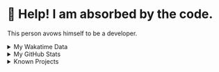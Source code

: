 # 🥺 Help! I am absorbed by the code. 

This person avows himself to be a developer.

<details>

<summary>My Wakatime Data</summary>

<!--START_SECTION:waka-->
![Lines of code](https://img.shields.io/badge/From%20Hello%20World%20I%27ve%20Written-8.8%20million%20lines%20of%20code-blue)

**🐱 My GitHub Data** 

> 📦 772.1 kB Used in GitHub's Storage 
 > 
> 🏆 405 Contributions in the Year 2024
 > 
> 🚫 Not Opted to Hire
 > 
> 📜 87 Public Repositories 
 > 
> 🔑 26 Private Repositories 
 > 
**I'm an Early 🐤** 

```text
🌞 Morning                2148 commits        ██████░░░░░░░░░░░░░░░░░░░   24.11 % 
🌆 Daytime                3800 commits        ███████████░░░░░░░░░░░░░░   42.65 % 
🌃 Evening                2886 commits        ████████░░░░░░░░░░░░░░░░░   32.39 % 
🌙 Night                  75 commits          ░░░░░░░░░░░░░░░░░░░░░░░░░   00.84 % 
```
📅 **I'm Most Productive on Wednesday** 

```text
Monday                   1099 commits        ███░░░░░░░░░░░░░░░░░░░░░░   12.34 % 
Tuesday                  1559 commits        ████░░░░░░░░░░░░░░░░░░░░░   17.50 % 
Wednesday                1565 commits        ████░░░░░░░░░░░░░░░░░░░░░   17.57 % 
Thursday                 1285 commits        ████░░░░░░░░░░░░░░░░░░░░░   14.42 % 
Friday                   1322 commits        ████░░░░░░░░░░░░░░░░░░░░░   14.84 % 
Saturday                 1110 commits        ███░░░░░░░░░░░░░░░░░░░░░░   12.46 % 
Sunday                   969 commits         ███░░░░░░░░░░░░░░░░░░░░░░   10.88 % 
```


**I Mostly Code in Go** 

```text
Python                   22 repos            ██████░░░░░░░░░░░░░░░░░░░   22.45 % 
TeX                      6 repos             ██░░░░░░░░░░░░░░░░░░░░░░░   06.12 % 
Swift                    3 repos             █░░░░░░░░░░░░░░░░░░░░░░░░   03.06 % 
Shell                    2 repos             █░░░░░░░░░░░░░░░░░░░░░░░░   02.04 % 
Rust                     2 repos             █░░░░░░░░░░░░░░░░░░░░░░░░   02.04 % 
```




 Last Updated on 17/03/2024 01:17:28 UTC
<!--END_SECTION:waka-->

</details>

<details>
 
 <summary>My GitHub Stats</summary>

[![CDFMLR's github stats](https://github-readme-stats.vercel.app/api?username=cdfmlr&count_private=true&show_icons=true)](https://github.com/anuraghazra/github-readme-stats)
 
</details>

<details>

<summary>Known Projects</summary>

[![Star History Chart](https://api.star-history.com/svg?repos=cdfmlr/pyflowchart,cdfmlr/muvtuber,cdfmlr/crud,cdfmlr/murecom-verse-1,cdfmlr/murecom-intro&type=Date)](https://star-history.com/#cdfmlr/pyflowchart&cdfmlr/muvtuber&cdfmlr/crud&cdfmlr/murecom-verse-1&cdfmlr/murecom-intro&Date)

 </details>
